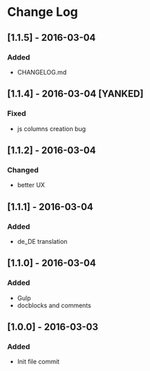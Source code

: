 # Change Log

## [1.1.5] - 2016-03-04
### Added
- CHANGELOG.md

## [1.1.4] - 2016-03-04 [YANKED]
### Fixed
- js columns creation bug

## [1.1.2] - 2016-03-04
### Changed
- better UX

## [1.1.1] - 2016-03-04
### Added
- de_DE translation

## [1.1.0] - 2016-03-04
### Added
- Gulp
- docblocks and comments

## [1.0.0] - 2016-03-03
### Added
- Init file commit
